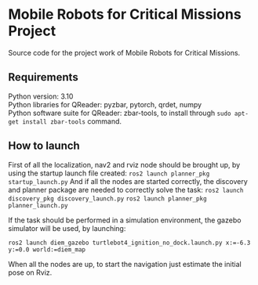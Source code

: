 
# Mobile Robots for Critical Missions Project

Source code for the project work of Mobile Robots for Critical Missions.

## Requirements

Python version: 3.10 <br />
Python libraries for QReader: pyzbar, pytorch, qrdet, numpy <br />
Python software suite for QReader: zbar-tools, to install through 
``` sudo apt-get install zbar-tools ```
command.

## How to launch

First of all the localization, nav2 and rviz node should be brought up, by using the startup launch file created:
``` ros2 launch planner_pkg startup_launch.py ```
And if all the nodes are started correctly, the discovery and planner package are needed to correctly solve the task:
``` ros2 launch discovery_pkg discovery_launch.py ```
``` ros2 launch planner_pkg planner_launch.py ```

If the task should be performed in a simulation environment, the gazebo simulator will be used, by launching:

``` ros2 launch diem_gazebo turtlebot4_ignition_no_dock.launch.py x:=-6.3 y:=0.0 world:=diem_map ```

When all the nodes are up, to start the navigation just estimate the initial pose on Rviz.
